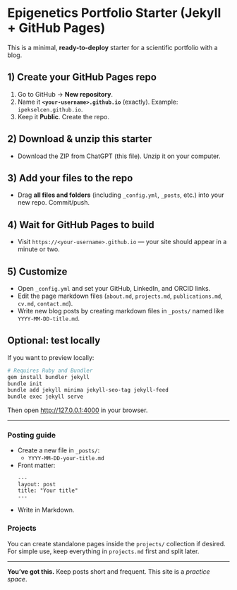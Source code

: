 
# Epigenetics Portfolio Starter (Jekyll + GitHub Pages)

This is a minimal, **ready-to-deploy** starter for a scientific portfolio with a blog.

## 1) Create your GitHub Pages repo

1. Go to GitHub → **New repository**.
2. Name it **`<your-username>.github.io`** (exactly). Example: `ipekselcen.github.io`.
3. Keep it **Public**. Create the repo.

## 2) Download & unzip this starter

- Download the ZIP from ChatGPT (this file). Unzip it on your computer.

## 3) Add your files to the repo

- Drag **all files and folders** (including `_config.yml`, `_posts`, etc.) into your new repo. Commit/push.

## 4) Wait for GitHub Pages to build

- Visit `https://<your-username>.github.io` — your site should appear in a minute or two.

## 5) Customize

- Open `_config.yml` and set your GitHub, LinkedIn, and ORCID links.
- Edit the page markdown files (`about.md`, `projects.md`, `publications.md`, `cv.md`, `contact.md`).
- Write new blog posts by creating markdown files in `_posts/` named like `YYYY-MM-DD-title.md`.

## Optional: test locally

If you want to preview locally:

```bash
# Requires Ruby and Bundler
gem install bundler jekyll
bundle init
bundle add jekyll minima jekyll-seo-tag jekyll-feed
bundle exec jekyll serve
```

Then open http://127.0.0.1:4000 in your browser.

---

### Posting guide

- Create a new file in `_posts/`:
  - `YYYY-MM-DD-your-title.md`
- Front matter:
  ```
  ---
  layout: post
  title: "Your title"
  ---
  ```
- Write in Markdown.

### Projects

You can create standalone pages inside the `projects/` collection if desired. For simple use, keep everything in `projects.md` first and split later.

---

**You’ve got this.** Keep posts short and frequent. This site is a *practice space*.
